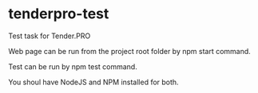 # tenderpro-test
Test task for Tender.PRO

Web page can be run from the project root folder by npm start command.

Test can be run by npm test command.

You shoul have NodeJS and NPM installed for both.
